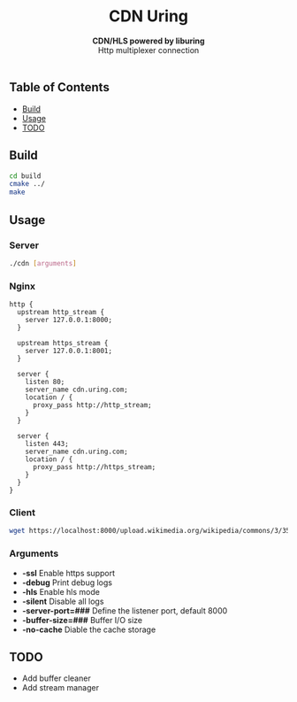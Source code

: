 <h1 align="center">CDN Uring</h1>
<div align="center">
  <strong>CDN/HLS powered by liburing</strong>
</div>
<div align="center">
  Http multiplexer connection
</div>

<br />

## Table of Contents
- [Build](#build)
- [Usage](#usage)
- [TODO](#todo)

## Build 
```sh
cd build
cmake ../
make
```

## Usage 

### Server
```sh
./cdn [arguments]
```
### Nginx
```nginx
http {
  upstream http_stream {
    server 127.0.0.1:8000;
  }
  
  upstream https_stream {
    server 127.0.0.1:8001;
  }

  server {
    listen 80;
    server_name cdn.uring.com;
    location / {
      proxy_pass http://http_stream;
    }
  }
  
  server {
    listen 443;
    server_name cdn.uring.com;
    location / {
      proxy_pass http://https_stream;
    }
  }
}
```
### Client
```sh
wget https://localhost:8000/upload.wikimedia.org/wikipedia/commons/3/35/Tux.svg
```
### Arguments
- __-ssl__ Enable https support
- __-debug__ Print debug logs
- __-hls__ Enable hls mode
- __-silent__ Disable all logs
- __-server-port=###__ Define the listener port, default 8000
- __-buffer-size=###__ Buffer I/O size
- __-no-cache__ Diable the cache storage

## TODO
- Add buffer cleaner
- Add stream manager


